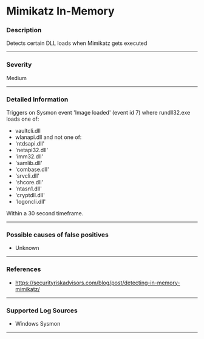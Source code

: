 # Mimikatz In-Memory
### Description

Detects certain DLL loads when Mimikatz gets executed

-------------------
### Severity

Medium

-------------------
### Detailed Information
Triggers on Sysmon event 'Image loaded' (event id 7) where rundll32.exe loads one of:
  - vaultcli.dll
  - wlanapi.dll
  and not one of:
  - 'ntdsapi.dll'
  - 'netapi32.dll'
  - 'imm32.dll'
  - 'samlib.dll'
  - 'combase.dll'
  - 'srvcli.dll'
  - 'shcore.dll'
  - 'ntasn1.dll'
  - 'cryptdll.dll'
  - 'logoncli.dll'

Within a 30 second timeframe.

-------------------
### Possible causes of false positives

- Unknown

-------------------
### References

- https://securityriskadvisors.com/blog/post/detecting-in-memory-mimikatz/

-------------------
### Supported Log Sources

- Windows Sysmon

-------------------
